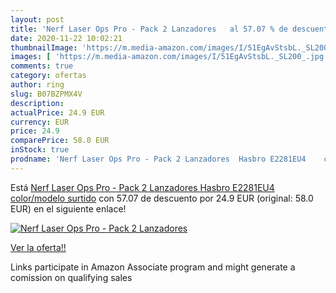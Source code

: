 ```yaml
---
layout: post
title: 'Nerf Laser Ops Pro - Pack 2 Lanzadores   al 57.07 % de descuento'
date: 2020-11-22 10:02:21
thumbnailImage: 'https://m.media-amazon.com/images/I/51EgAvStsbL._SL200_.jpg'
images: [ 'https://m.media-amazon.com/images/I/51EgAvStsbL._SL200_.jpg' ]
comments: true
category: ofertas
author: ring
slug: B07BZPMX4V
description:
actualPrice: 24.9 EUR
currency: EUR
price: 24.9
comparePrice: 58.0 EUR
inStock: true
prodname: 'Nerf Laser Ops Pro - Pack 2 Lanzadores  Hasbro E2281EU4    color/modelo surtido'
---
```


Está [Nerf Laser Ops Pro - Pack 2 Lanzadores  Hasbro E2281EU4    color/modelo surtido](https://www.amazon.es/dp/B07BZPMX4V/?tag=tolees-21) con 57.07 de descuento por 24.9 EUR (original: 58.0 EUR) en el siguiente enlace!

[![Nerf Laser Ops Pro - Pack 2 Lanzadores  ](https://m.media-amazon.com/images/I/51EgAvStsbL._SL200_.jpg)](https://www.amazon.es/dp/B07BZPMX4V/?tag=tolees-21)

[Ver la oferta!!](https://www.amazon.es/dp/B07BZPMX4V/?tag=tolees-21)

Links participate in Amazon Associate program and might generate a comission on qualifying sales



